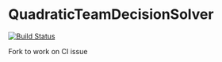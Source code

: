 # QuadraticTeamDecisionSolver

[![Build Status](https://github.com/smichelena/QuadraticTeamDecisionSolver.jl/actions/workflows/CI.yml/badge.svg?branch=main)](https://github.com/smichelena/QuadraticTeamDecisionSolver.jl/actions/workflows/CI.yml?query=branch%3Amain)

Fork to work on CI issue
